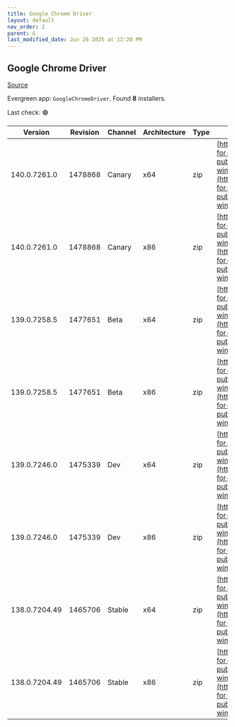 ```yaml
---
title: Google Chrome Driver
layout: default
nav_order: 2
parent: G
last_modified_date: Jun 26 2025 at 12:20 PM
---
```


## Google Chrome Driver

[Source](https://googlechromelabs.github.io/chrome-for-testing/)

Evergreen app: `GoogleChromeDriver`. Found **8** installers.

Last check: 🟢

| Version       | Revision | Channel | Architecture | Type | URI                                                                                                                                                                                                        |
| ------------- | -------- | ------- | ------------ | ---- | ---------------------------------------------------------------------------------------------------------------------------------------------------------------------------------------------------------- |
| 140.0.7261.0  | 1478868  | Canary  | x64          | zip  | [https://storage.googleapis.com/chrome-for-testing-public/140.0.7261.0/win64/chromedriver-win64.zip](https://storage.googleapis.com/chrome-for-testing-public/140.0.7261.0/win64/chromedriver-win64.zip)   |
| 140.0.7261.0  | 1478868  | Canary  | x86          | zip  | [https://storage.googleapis.com/chrome-for-testing-public/140.0.7261.0/win32/chromedriver-win32.zip](https://storage.googleapis.com/chrome-for-testing-public/140.0.7261.0/win32/chromedriver-win32.zip)   |
| 139.0.7258.5  | 1477651  | Beta    | x64          | zip  | [https://storage.googleapis.com/chrome-for-testing-public/139.0.7258.5/win64/chromedriver-win64.zip](https://storage.googleapis.com/chrome-for-testing-public/139.0.7258.5/win64/chromedriver-win64.zip)   |
| 139.0.7258.5  | 1477651  | Beta    | x86          | zip  | [https://storage.googleapis.com/chrome-for-testing-public/139.0.7258.5/win32/chromedriver-win32.zip](https://storage.googleapis.com/chrome-for-testing-public/139.0.7258.5/win32/chromedriver-win32.zip)   |
| 139.0.7246.0  | 1475339  | Dev     | x64          | zip  | [https://storage.googleapis.com/chrome-for-testing-public/139.0.7246.0/win64/chromedriver-win64.zip](https://storage.googleapis.com/chrome-for-testing-public/139.0.7246.0/win64/chromedriver-win64.zip)   |
| 139.0.7246.0  | 1475339  | Dev     | x86          | zip  | [https://storage.googleapis.com/chrome-for-testing-public/139.0.7246.0/win32/chromedriver-win32.zip](https://storage.googleapis.com/chrome-for-testing-public/139.0.7246.0/win32/chromedriver-win32.zip)   |
| 138.0.7204.49 | 1465706  | Stable  | x64          | zip  | [https://storage.googleapis.com/chrome-for-testing-public/138.0.7204.49/win64/chromedriver-win64.zip](https://storage.googleapis.com/chrome-for-testing-public/138.0.7204.49/win64/chromedriver-win64.zip) |
| 138.0.7204.49 | 1465706  | Stable  | x86          | zip  | [https://storage.googleapis.com/chrome-for-testing-public/138.0.7204.49/win32/chromedriver-win32.zip](https://storage.googleapis.com/chrome-for-testing-public/138.0.7204.49/win32/chromedriver-win32.zip) |
